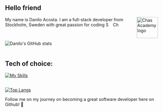 ## Hello friend
<img src="https://user-images.githubusercontent.com/113366808/224336356-c09c9402-9e83-44f3-a870-8bae1bf2d7d0.svg" width ="70" height="70" alt="Chas Academy logo" align="right">
<p align="left">My name is Danilo Acosta. I am a full-stack developer from Stockholm, Sweden with great passion for coding <img src="https://upload.wikimedia.org/wikipedia/commons/archive/4/4c/20200319182212%21Flag_of_Sweden.svg" width ="20" height="14" alt="Sweden flag"/>
<img src="https://upload.wikimedia.org/wikipedia/commons/archive/7/78/20231030040925%21Flag_of_Chile.svg" width ="20" height="14" alt="Chile flag"/></p> 
</br>

![Danilo's GitHub stats](https://github-readme-stats.vercel.app/api?username=Danilo-Acosta5389&theme=dracula&hide=stars,issues,contribs&show=contribs,prs_merged,prs_merged_percentage&show_icons=true)
<br><br>
## Tech of choice:
[![My Skills](https://skillicons.dev/icons?i=cs,dotnet,js,ts,nodejs,react,next,express,vite,html,css,tailwind,vscode,git,postgres,mysql,powershell,linux,raspberrypi,ubuntu,nginx,docker,bash,azure,aws&perline=5)](https://skillicons.dev) 
<br><br>

[![Top Langs](https://github-readme-stats.vercel.app/api/top-langs/?username=Danilo-Acosta5389&layout=pie&theme=dracula)](https://github.com/anuraghazra/github-readme-stats)

Follow me on my journey on becoming a great software developer here on Github! 🙌

<!--**Danilo-Acosta5389/Danilo-Acosta5389** is a ✨ _special_ ✨ repository because its `README.md` (this file) appears on your GitHub profile.

Here are some ideas to get you started:

- 🔭 I’m currently working on ...
- 🌱 I’m currently learning ...
- 👯 I’m looking to collaborate on ...
- 🤔 I’m looking for help with ...
- 💬 Ask me about ...
- 📫 How to reach me: ...
- 😄 Pronouns: ...
- ⚡ Fun fact: ...
-->
